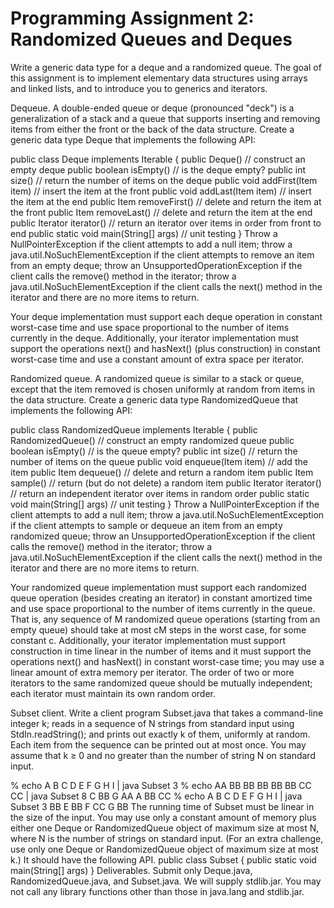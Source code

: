 Programming Assignment 2: Randomized Queues and Deques
======================================================


Write a generic data type for a deque and a randomized queue. The goal of this assignment is to implement elementary data structures using arrays and linked lists, and to introduce you to generics and iterators.

Dequeue. A double-ended queue or deque (pronounced "deck") is a generalization of a stack and a queue that supports inserting and removing items from either the front or the back of the data structure. Create a generic data type Deque that implements the following API:

public class Deque<Item> implements Iterable<Item> {
   public Deque()                           // construct an empty deque
   public boolean isEmpty()                 // is the deque empty?
   public int size()                        // return the number of items on the deque
   public void addFirst(Item item)          // insert the item at the front
   public void addLast(Item item)           // insert the item at the end
   public Item removeFirst()                // delete and return the item at the front
   public Item removeLast()                 // delete and return the item at the end
   public Iterator<Item> iterator()         // return an iterator over items in order from front to end
   public static void main(String[] args)   // unit testing
}
Throw a NullPointerException if the client attempts to add a null item; throw a java.util.NoSuchElementException if the client attempts to remove an item from an empty deque; throw an UnsupportedOperationException if the client calls the remove() method in the iterator; throw a java.util.NoSuchElementException if the client calls the next() method in the iterator and there are no more items to return.

Your deque implementation must support each deque operation in constant worst-case time and use space proportional to the number of items currently in the deque. Additionally, your iterator implementation must support the operations next() and hasNext() (plus construction) in constant worst-case time and use a constant amount of extra space per iterator.

Randomized queue. A randomized queue is similar to a stack or queue, except that the item removed is chosen uniformly at random from items in the data structure.
Create a generic data type RandomizedQueue that implements the following API:

public class RandomizedQueue<Item> implements Iterable<Item> {
   public RandomizedQueue()                 // construct an empty randomized queue
   public boolean isEmpty()                 // is the queue empty?
   public int size()                        // return the number of items on the queue
   public void enqueue(Item item)           // add the item
   public Item dequeue()                    // delete and return a random item
   public Item sample()                     // return (but do not delete) a random item
   public Iterator<Item> iterator()         // return an independent iterator over items in random order
   public static void main(String[] args)   // unit testing
}
Throw a NullPointerException if the client attempts to add a null item;
throw a java.util.NoSuchElementException if the client attempts to sample or dequeue an item from an empty randomized queue;
throw an UnsupportedOperationException if the client calls the remove() method in the iterator;
throw a java.util.NoSuchElementException if the client calls the next() method in the iterator and there are no more items to return.

Your randomized queue implementation must support each randomized queue operation (besides creating an iterator) in constant amortized time and use space proportional 
to the number of items currently in the queue.
That is, any sequence of M randomized queue operations (starting from an empty queue) should take at most cM steps in the worst case, for some constant c.
Additionally, your iterator implementation must support construction in time linear in the number of items 
and it must support the operations next() and hasNext() in constant worst-case time;
you may use a linear amount of extra memory per iterator. The order of two or more iterators to the same randomized queue should be mutually independent; 
each iterator must maintain its own random order.

Subset client. Write a client program Subset.java that takes a command-line integer k; reads in a sequence of N strings from standard input using StdIn.readString();
and prints out exactly k of them, uniformly at random. Each item from the sequence can be printed out at most once. 
You may assume that k ≥ 0 and no greater than the number of string N on standard input.

% echo A B C D E F G H I | java Subset 3       % echo AA BB BB BB BB BB CC CC | java Subset 8
C                                              BB
G                                              AA
A                                              BB
                                               CC
% echo A B C D E F G H I | java Subset 3       BB
E                                              BB
F                                              CC
G                                              BB
The running time of Subset must be linear in the size of the input. You may use only a constant amount of memory plus either one Deque or RandomizedQueue object of
 maximum size at most N,
where N is the number of strings on standard input. (For an extra challenge, use only one Deque or RandomizedQueue object of maximum size at most k.) 
It should have the following API.
public class Subset {
   public static void main(String[] args)
}
Deliverables. Submit only Deque.java, RandomizedQueue.java, and Subset.java. 
We will supply stdlib.jar. You may not call any library functions other than those in java.lang and stdlib.jar.